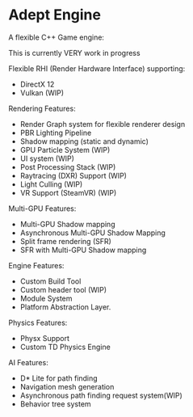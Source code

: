 # Adept Engine

A flexible C++ Game engine:

This is currently VERY work in progress

Flexible RHI (Render Hardware Interface) supporting:

* 	DirectX 12 
* 	Vulkan (WIP)

Rendering Features:

* Render Graph system for flexible renderer design
* PBR Lighting Pipeline
* Shadow mapping (static and dynamic)
* GPU Particle System (WIP)
* UI system (WIP)
* Post Processing Stack (WIP)
* Raytracing (DXR) Support (WIP)
* Light Culling (WIP)
* VR Support (SteamVR) (WIP)

Multi-GPU Features:

* Multi-GPU Shadow mapping
* Asynchronous Multi-GPU Shadow Mapping
* Split frame rendering (SFR)
* SFR with Multi-GPU Shadow mapping

Engine Features:

* Custom Build Tool 
* Custom header tool (WIP)
* Module System
* Platform Abstraction Layer.

Physics Features:

* Physx Support
* Custom TD Physics Engine

AI Features:

* D* Lite for path finding
* Navigation mesh generation 
* Asynchronous path finding request system(WIP)
* Behavior tree system